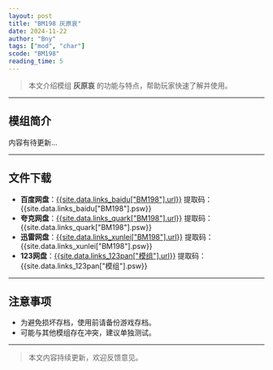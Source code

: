 ```yaml
---
layout: post
title: "BM198 灰原哀"
date: 2024-11-22
author: "Bny"
tags: ["mod", "char"]
scode: "BM198"
reading_time: 5
---
```


> 本文介绍模组 **灰原哀** 的功能与特点，帮助玩家快速了解并使用。

---

## 模组简介

内容有待更新...

---

## 文件下载
- **百度网盘**：[{{site.data.links_baidu["BM198"].url}}]({{site.data.links_baidu["BM198"].url}}) 提取码：{{site.data.links_baidu["BM198"].psw}}
- **夸克网盘**：[{{site.data.links_quark["BM198"].url}}]({{site.data.links_quark["BM198"].url}}) 提取码：{{site.data.links_quark["BM198"].psw}}
- **迅雷网盘**：[{{site.data.links_xunlei["BM198"].url}}]({{site.data.links_xunlei["BM198"].url}}) 提取码：{{site.data.links_xunlei["BM198"].psw}}
- **123网盘**：[{{site.data.links_123pan["模组"].url}}]({{site.data.links_123pan["模组"].url}}) 提取码：{{site.data.links_123pan["模组"].psw}}

---

## 注意事项
- 为避免损坏存档，使用前请备份游戏存档。
- 可能与其他模组存在冲突，建议单独测试。

---

> 本文内容持续更新，欢迎反馈意见。
